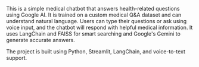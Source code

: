 This is a simple medical chatbot that answers health-related questions using Google AI. It is trained on a custom medical Q&A dataset and can understand natural language. Users can type their questions or ask using voice input, and the chatbot will respond with helpful medical information. It uses LangChain and FAISS for smart searching and Google's Gemini to generate accurate answers.

The project is built using Python, Streamlit, LangChain, and voice-to-text support.
